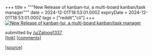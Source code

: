 +++
title = """New Release of kanban-tui, a multi-board kanban/task manager"""
date = 2024-12-01T18:53:01.000Z
expiryDate = 2024-12-01T18:53:01.000Z
tags = ["reddit","cli"]
+++
[![New Release of kanban-tui, a multi-board kanban/task manager](https://preview.redd.it/lah9yy31aa4e1.gif?width=640&crop=smart&s=88977ada8ead4f664efcd6b620a676482e03027a "New Release of kanban-tui, a multi-board kanban/task manager")](https://www.reddit.com/r/commandline/comments/1h4ae98/new_release_of_kanbantui_a_multiboard_kanbantask/)

submitted by [/u/Zaloog1337](https://www.reddit.com/user/Zaloog1337)  
[\[link\]](https://i.redd.it/lah9yy31aa4e1.gif) [\[comments\]](https://www.reddit.com/r/commandline/comments/1h4ae98/new_release_of_kanbantui_a_multiboard_kanbantask/)

[[source]](https://www.reddit.com/r/commandline/comments/1h4ae98/new_release_of_kanbantui_a_multiboard_kanbantask/)
